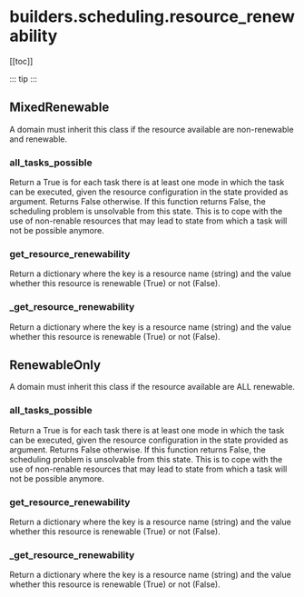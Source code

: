# builders.scheduling.resource_renewability

[[toc]]

::: tip
<skdecide-summary></skdecide-summary>
:::

## MixedRenewable

A domain must inherit this class if the resource available are non-renewable and renewable.

### all\_tasks\_possible <Badge text="MixedRenewable" type="tip"/>

<skdecide-signature name= "all_tasks_possible" :sig="{'params': [{'name': 'self'}, {'name': 'state', 'annotation': 'State'}], 'return': 'bool'}"></skdecide-signature>

Return a True is for each task there is at least one mode in which the task can be executed, given the
resource configuration in the state provided as argument. Returns False otherwise.
If this function returns False, the scheduling problem is unsolvable from this state.
This is to cope with the use of non-renable resources that may lead to state from which a
task will not be possible anymore.

### get\_resource\_renewability <Badge text="MixedRenewable" type="tip"/>

<skdecide-signature name= "get_resource_renewability" :sig="{'params': [{'name': 'self'}], 'return': 'Dict[str, bool]'}"></skdecide-signature>

Return a dictionary where the key is a resource name (string)
and the value whether this resource is renewable (True) or not (False).

### \_get\_resource\_renewability <Badge text="MixedRenewable" type="tip"/>

<skdecide-signature name= "_get_resource_renewability" :sig="{'params': [{'name': 'self'}], 'return': 'Dict[str, bool]'}"></skdecide-signature>

Return a dictionary where the key is a resource name (string)
and the value whether this resource is renewable (True) or not (False).

## RenewableOnly

A domain must inherit this class if the resource available are ALL renewable.

### all\_tasks\_possible <Badge text="MixedRenewable" type="warn"/>

<skdecide-signature name= "all_tasks_possible" :sig="{'params': [{'name': 'self'}, {'name': 'state', 'annotation': 'State'}], 'return': 'bool'}"></skdecide-signature>

Return a True is for each task there is at least one mode in which the task can be executed, given the
resource configuration in the state provided as argument. Returns False otherwise.
If this function returns False, the scheduling problem is unsolvable from this state.
This is to cope with the use of non-renable resources that may lead to state from which a
task will not be possible anymore.

### get\_resource\_renewability <Badge text="MixedRenewable" type="warn"/>

<skdecide-signature name= "get_resource_renewability" :sig="{'params': [{'name': 'self'}], 'return': 'Dict[str, bool]'}"></skdecide-signature>

Return a dictionary where the key is a resource name (string)
and the value whether this resource is renewable (True) or not (False).

### \_get\_resource\_renewability <Badge text="MixedRenewable" type="warn"/>

<skdecide-signature name= "_get_resource_renewability" :sig="{'params': [{'name': 'self'}], 'return': 'Dict[str, bool]'}"></skdecide-signature>

Return a dictionary where the key is a resource name (string)
and the value whether this resource is renewable (True) or not (False).

